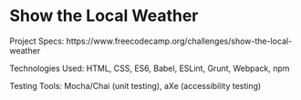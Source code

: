 <h1>Show the Local Weather</h1>
<p>Project Specs: https://www.freecodecamp.org/challenges/show-the-local-weather</p>
<p>Technologies Used: HTML, CSS, ES6, Babel, ESLint, Grunt, Webpack, npm</p>
<p>Testing Tools: Mocha/Chai (unit testing), aXe (accessibility testing)</p>